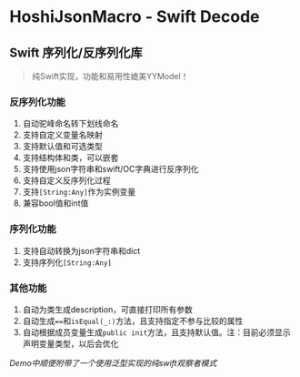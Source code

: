 # HoshiJsonMacro - Swift Decode

## Swift 序列化/反序列化库

> 纯Swift实现，功能和易用性媲美YYModel！

### 反序列化功能

1. 自动驼峰命名转下划线命名
2. 支持自定义变量名映射
3. 支持默认值和可选类型
4. 支持结构体和类，可以嵌套
5. 支持使用json字符串和swift/OC字典进行反序列化
6. 支持自定义反序列化过程
7. 支持`[String:Any]`作为实例变量
8. 兼容bool值和int值

### 序列化功能

1. 支持自动转换为json字符串和dict
2. 支持序列化`[String:Any]`

### 其他功能

1. 自动为类生成description，可直接打印所有参数
2. 自动生成`==`和`isEqual(_:)`方法，且支持指定不参与比较的属性
3. 自动根据成员变量生成`public init`方法，且支持默认值。注：目前必须显示声明变量类型，以后会优化

*Demo中顺便附带了一个使用泛型实现的纯swift观察者模式*

